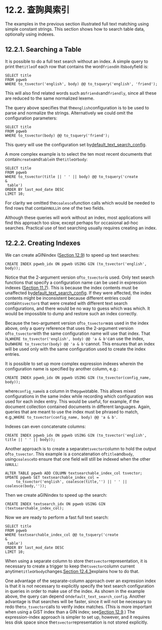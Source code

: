 # 12.2. 查詢與索引

The examples in the previous section illustrated full text matching using simple constant strings. This section shows how to search table data, optionally using indexes.

## 12.2.1. Searching a Table

It is possible to do a full text search without an index. A simple query to print the`title`of each row that contains the word`friend`in its`body`field is:

```
SELECT title
FROM pgweb
WHERE to_tsvector('english', body) @@ to_tsquery('english', 'friend');
```

This will also find related words such as`friends`and`friendly`, since all these are reduced to the same normalized lexeme.

The query above specifies that the`english`configuration is to be used to parse and normalize the strings. Alternatively we could omit the configuration parameters:

```
SELECT title
FROM pgweb
WHERE to_tsvector(body) @@ to_tsquery('friend');
```

This query will use the configuration set by[default\_text\_search\_config](https://www.postgresql.org/docs/10/static/runtime-config-client.html#guc-default-text-search-config).

A more complex example is to select the ten most recent documents that contain`create`and`table`in the`title`or`body`:

```
SELECT title
FROM pgweb
WHERE to_tsvector(title || ' ' || body) @@ to_tsquery('create 
&
 table')
ORDER BY last_mod_date DESC
LIMIT 10;
```

For clarity we omitted the`coalesce`function calls which would be needed to find rows that contain`NULL`in one of the two fields.

Although these queries will work without an index, most applications will find this approach too slow, except perhaps for occasional ad-hoc searches. Practical use of text searching usually requires creating an index.

## 12.2.2. Creating Indexes

We can create aGINindex ([Section 12.9](https://www.postgresql.org/docs/10/static/textsearch-indexes.html)) to speed up text searches:

```
CREATE INDEX pgweb_idx ON pgweb USING GIN (to_tsvector('english', body));
```

Notice that the 2-argument version of`to_tsvector`is used. Only text search functions that specify a configuration name can be used in expression indexes ([Section 11.7](https://www.postgresql.org/docs/10/static/indexes-expressional.html)). This is because the index contents must be unaffected by[default\_text\_search\_config](https://www.postgresql.org/docs/10/static/runtime-config-client.html#guc-default-text-search-config). If they were affected, the index contents might be inconsistent because different entries could contain`tsvector`s that were created with different text search configurations, and there would be no way to guess which was which. It would be impossible to dump and restore such an index correctly.

Because the two-argument version of`to_tsvector`was used in the index above, only a query reference that uses the 2-argument version of`to_tsvector`with the same configuration name will use that index. That is,`WHERE to_tsvector('english', body) @@ 'a & b'`can use the index, but`WHERE to_tsvector(body) @@ 'a & b'`cannot. This ensures that an index will be used only with the same configuration used to create the index entries.

It is possible to set up more complex expression indexes wherein the configuration name is specified by another column, e.g.:

```
CREATE INDEX pgweb_idx ON pgweb USING GIN (to_tsvector(config_name, body));
```

where`config_name`is a column in the`pgweb`table. This allows mixed configurations in the same index while recording which configuration was used for each index entry. This would be useful, for example, if the document collection contained documents in different languages. Again, queries that are meant to use the index must be phrased to match, e.g.,`WHERE to_tsvector(config_name, body) @@ 'a & b'`.

Indexes can even concatenate columns:

```
CREATE INDEX pgweb_idx ON pgweb USING GIN (to_tsvector('english', title || ' ' || body));
```

Another approach is to create a separate`tsvector`column to hold the output of`to_tsvector`. This example is a concatenation of`title`and`body`, using`coalesce`to ensure that one field will still be indexed when the other is`NULL`:

```
ALTER TABLE pgweb ADD COLUMN textsearchable_index_col tsvector;
UPDATE pgweb SET textsearchable_index_col =
     to_tsvector('english', coalesce(title,'') || ' ' || coalesce(body,''));
```

Then we create aGINindex to speed up the search:

```
CREATE INDEX textsearch_idx ON pgweb USING GIN (textsearchable_index_col);
```

Now we are ready to perform a fast full text search:

```
SELECT title
FROM pgweb
WHERE textsearchable_index_col @@ to_tsquery('create 
&
 table')
ORDER BY last_mod_date DESC
LIMIT 10;
```

When using a separate column to store the`tsvector`representation, it is necessary to create a trigger to keep the`tsvector`column current anytime`title`or`body`changes.[Section 12.4.3](https://www.postgresql.org/docs/10/static/textsearch-features.html#textsearch-update-triggers)explains how to do that.

One advantage of the separate-column approach over an expression index is that it is not necessary to explicitly specify the text search configuration in queries in order to make use of the index. As shown in the example above, the query can depend on`default_text_search_config`. Another advantage is that searches will be faster, since it will not be necessary to redo the`to_tsvector`calls to verify index matches. (This is more important when using a GiST index than a GIN index; see[Section 12.9](https://www.postgresql.org/docs/10/static/textsearch-indexes.html).) The expression-index approach is simpler to set up, however, and it requires less disk space since the`tsvector`representation is not stored explicitly.

